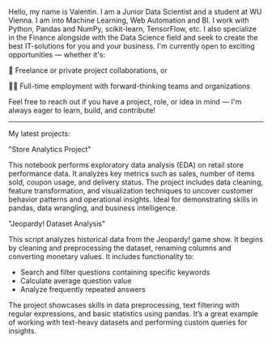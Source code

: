 Hello, my name is Valentin. I am a Junior Data Scientist and a student at WU Vienna. I am into Machine Learning, Web Automation and BI. I work with Python, Pandas and NumPy, scikit-learn, TensorFlow, etc. I also specialize in the Finance alongside with the Data Science field and seek to create the best IT-solutions for you and your business. I'm currently open to exciting opportunities — whether it's:

🚀 Freelance or private project collaborations, or

🧑‍💼 Full-time employment with forward-thinking teams and organizations

Feel free to reach out if you have a project, role, or idea in mind — I'm always eager to learn, build, and contribute!

*******************
My latest projects:

"Store Analytics Project"

This notebook performs exploratory data analysis (EDA) on retail store performance data. It analyzes key metrics such as sales, number of items sold, coupon usage, and delivery status. The project includes data cleaning, feature transformation, and visualization techniques to uncover customer behavior patterns and operational insights. Ideal for demonstrating skills in pandas, data wrangling, and business intelligence.

"Jeopardy! Dataset Analysis"

This script analyzes historical data from the Jeopardy! game show. It begins by cleaning and preprocessing the dataset, renaming columns and converting monetary values. It includes functionality to:

- Search and filter questions containing specific keywords
- Calculate average question value
- Analyze frequently repeated answers

The project showcases skills in data preprocessing, text filtering with regular expressions, and basic statistics using pandas. It’s a great example of working with text-heavy datasets and performing custom queries for insights.
